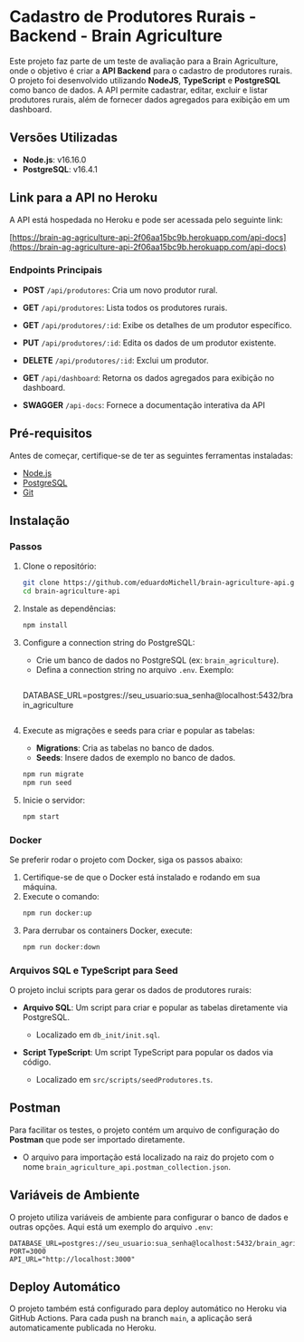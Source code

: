 
# Cadastro de Produtores Rurais - Backend - Brain Agriculture

Este projeto faz parte de um teste de avaliação para a Brain Agriculture, onde o objetivo é criar a **API Backend** para o cadastro de produtores rurais. O projeto foi desenvolvido utilizando **NodeJS**, **TypeScript** e **PostgreSQL** como banco de dados. A API permite cadastrar, editar, excluir e listar produtores rurais, além de fornecer dados agregados para exibição em um dashboard.

## Versões Utilizadas

- **Node.js**: v16.16.0
- **PostgreSQL**: v16.4.1

## Link para a API no Heroku

A API está hospedada no Heroku e pode ser acessada pelo seguinte link:

[https://brain-ag-agriculture-api-2f06aa15bc9b.herokuapp.com/api-docs](https://brain-ag-agriculture-api-2f06aa15bc9b.herokuapp.com/api-docs)

### Endpoints Principais

- **POST** `/api/produtores`: Cria um novo produtor rural.
- **GET** `/api/produtores`: Lista todos os produtores rurais.
- **GET** `/api/produtores/:id`: Exibe os detalhes de um produtor específico.
- **PUT** `/api/produtores/:id`: Edita os dados de um produtor existente.
- **DELETE** `/api/produtores/:id`: Exclui um produtor.
- **GET** `/api/dashboard`: Retorna os dados agregados para exibição no dashboard.

- **SWAGGER** `/api-docs`: Fornece a documentação interativa da API

## Pré-requisitos

Antes de começar, certifique-se de ter as seguintes ferramentas instaladas:
- [Node.js](https://nodejs.org/)
- [PostgreSQL](https://www.postgresql.org/)
- [Git](https://git-scm.com/)

## Instalação

### Passos

1. Clone o repositório:
   ```bash
   git clone https://github.com/eduardoMichell/brain-agriculture-api.git
   cd brain-agriculture-api
   ```

2. Instale as dependências:
   ```bash
   npm install
   ```

3. Configure a connection string do PostgreSQL:
   - Crie um banco de dados no PostgreSQL (ex: `brain_agriculture`).
   - Defina a connection string no arquivo `.env`. Exemplo:
     ```env
    DATABASE_URL=postgres://seu_usuario:sua_senha@localhost:5432/brain_agriculture
     ```

4. Execute as migrações e seeds para criar e popular as tabelas:
   - **Migrations**: Cria as tabelas no banco de dados.
   - **Seeds**: Insere dados de exemplo no banco de dados.
   ```bash
   npm run migrate    
   npm run seed  
   ```

5. Inicie o servidor:
   ```bash
   npm start
   ```

### Docker

Se preferir rodar o projeto com Docker, siga os passos abaixo:

1. Certifique-se de que o Docker está instalado e rodando em sua máquina.
2. Execute o comando:
   ```bash
   npm run docker:up
   ```
3. Para derrubar os containers Docker, execute:
   ```bash
   npm run docker:down
   ```

### Arquivos SQL e TypeScript para Seed

O projeto inclui scripts para gerar os dados de produtores rurais:

- **Arquivo SQL**: Um script para criar e popular as tabelas diretamente via PostgreSQL.
  - Localizado em `db_init/init.sql`.
  
- **Script TypeScript**: Um script TypeScript para popular os dados via código.
  - Localizado em `src/scripts/seedProdutores.ts`.

## Postman

Para facilitar os testes, o projeto contém um arquivo de configuração do **Postman** que pode ser importado diretamente.

- O arquivo para importação está localizado na raiz do projeto com o nome `brain_agriculture_api.postman_collection.json`.

## Variáveis de Ambiente

O projeto utiliza variáveis de ambiente para configurar o banco de dados e outras opções. Aqui está um exemplo do arquivo `.env`:

```env
DATABASE_URL=postgres://seu_usuario:sua_senha@localhost:5432/brain_agriculture
PORT=3000
API_URL="http://localhost:3000"
```

## Deploy Automático

O projeto também está configurado para deploy automático no Heroku via GitHub Actions. Para cada push na branch `main`, a aplicação será automaticamente publicada no Heroku.